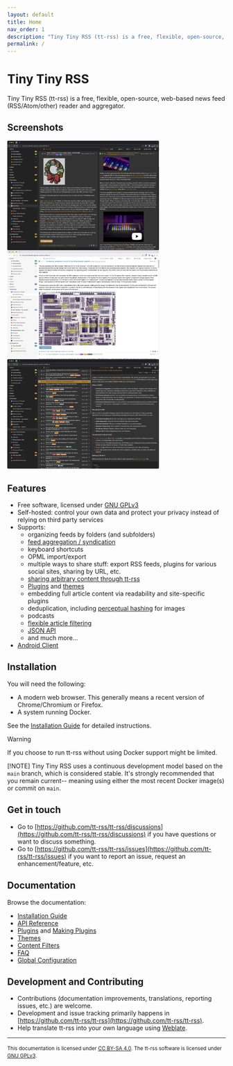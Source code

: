 ```yaml
---
layout: default
title: Home
nav_order: 1
description: "Tiny Tiny RSS (tt-rss) is a free, flexible, open-source, web-based news feed (RSS/Atom/other) reader and aggregator."
permalink: /
---
```


# Tiny Tiny RSS

Tiny Tiny RSS (tt-rss) is a free, flexible, open-source, web-based news feed (RSS/Atom/other) reader and aggregator.

## Screenshots

[<img src="images/tt-rss/25.05/Screenshot_2025-05-10_at_09.22.19.webp" width="350" style="float: left" alt="tt-rss main interface">](images/tt-rss/25.05/Screenshot_2025-05-10_at_09.22.19.webp)
[<img src="images/tt-rss/25.05/Screenshot_2025-05-10_at_09.21.21.webp" width="350" style="float: left" alt="tt-rss article view">](images/tt-rss/25.05/Screenshot_2025-05-10_at_09.21.21.webp)
[<img src="images/tt-rss/25.05/Screenshot_2025-05-10_at_09.22.50.webp" width="350" alt="tt-rss preferences">](images/tt-rss/25.05/Screenshot_2025-05-10_at_09.22.50.webp)

## Features

- Free software, licensed under [GNU GPLv3](http://www.gnu.org/copyleft/gpl.html)
- Self-hosted: control your own data and protect your privacy instead of relying on third party services
- Supports:
  - organizing feeds by folders (and subfolders)
  - [feed aggregation / syndication](docs/Generated-Feeds.md)
  - keyboard shortcuts
  - OPML import/export
  - multiple ways to share stuff: export RSS feeds, plugins for various social sites, sharing by URL, etc.
  - [sharing arbitrary content through tt-rss](docs/Share-Anything.md)
  - [Plugins](docs/Plugins.md) and [themes](docs/Themes.md)
  - embedding full article content via readability and site-specific plugins
  - deduplication, including [perceptual hashing](https://github.com/tt-rss/tt-rss-plugin-perceptual-image-hash) for images
  - podcasts
  - [flexible article filtering](docs/Content-Filters.md)
  - [JSON API](docs/API-Reference.md)
  - and much more…
- [Android Client](docs/Android-Client.md)

## Installation

You will need the following:
* A modern web browser.  This generally means a recent version of Chrome/Chromium or Firefox.
* A system running Docker.

See the [Installation Guide](docs/Installation-Guide.md) for detailed instructions.

> [!WARNING]
> If you choose to run tt-rss without using Docker support might be limited.
>
> [!NOTE]
> Tiny Tiny RSS uses a continuous development model based on the `main` branch, which is considered stable.
> It's strongly recommended that you remain current-- meaning using either the most recent Docker image(s) or commit on `main`.

## Get in touch

* Go to [https://github.com/tt-rss/tt-rss/discussions](https://github.com/tt-rss/tt-rss/discussions) if you have questions or want to discuss something.
* Go to [https://github.com/tt-rss/tt-rss/issues](https://github.com/tt-rss/tt-rss/issues) if you want to report an issue, request an enhancement/feature, etc.

## Documentation

Browse the documentation:

- [Installation Guide](docs/Installation-Guide.md)
- [API Reference](docs/API-Reference.md)
- [Plugins](docs/Plugins.md) and [Making Plugins](docs/Making-Plugins.md)
- [Themes](docs/Themes.md)
- [Content Filters](docs/Content-Filters.md)
- [FAQ](docs/FAQ.md)
- [Global Configuration](docs/Global-Config.md)

## Development and Contributing

* Contributions (documentation improvements, translations, reporting issues, etc.) are welcome.
* Development and issue tracking primarily happens in [https://github.com/tt-rss/tt-rss](https://github.com/tt-rss/tt-rss).
* Help translate tt-rss into your own language using [Weblate](https://hosted.weblate.org/engage/tt-rss/).

---

<small>This documentation is licensed under [CC BY-SA 4.0](LICENSE). The tt-rss software is licensed under [GNU GPLv3](https://www.gnu.org/copyleft/gpl.html).</small>
